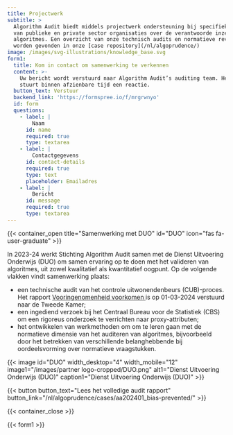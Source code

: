 ```yaml
---
title: Projectwerk
subtitle: >
  Algorithm Audit biedt middels projectwerk ondersteuning bij specifieke vragen
  van publieke en private sector organisaties over de verantwoorde inzet van
  algoritmes. Een overzicht van onze technisch audits en normatieve reviews kan
  worden gevonden in onze [case repository](/nl/algoprudence/)
image: /images/svg-illustrations/knowledge_base.svg
form1:
  title: Kom in contact om samenwerking te verkennen
  content: >-
    Uw bericht wordt verstuurd naar Algorithm Audit’s auditing team. Het team
    stuurt binnen afzienbare tijd een reactie.
  button_text: Verstuur
  backend_link: 'https://formspree.io/f/mrgrwnyo'
  id: form
  questions:
    - label: |
        Naam
      id: name
      required: true
      type: textarea
    - label: |
        Contactgegevens
      id: contact-details
      required: true
      type: text
      placeholder: Emailadres
    - label: |
        Bericht
      id: message
      required: true
      type: textarea
---
```


{{< container_open title="Samenwerking met DUO" id="DUO" icon="fas fa-user-graduate" >}}

In 2023-24 werkt Stichting Algorithm Audit samen met de Dienst Uitvoering Onderwijs (DUO) om samen ervaring op te doen met het valideren van algoritmes, uit zowel kwalitatief als kwantitatief oogpunt. Op de volgende vlakken vindt samenwerking plaats:

* een technische audit van het controle uitwonendenbeurs (CUB)-proces. Het rapport [Vooringenomenheid voorkomen ](http://localhost:1313/nl/algoprudence/cases/aa202401_bias-prevented/)is op 01-03-2024 verstuurd naar de Tweede Kamer;
* een ingediend verzoek bij het Centraal Bureau voor de Statistiek (CBS) om een rigoreus onderzoek te verrichten naar proxy-attributen;
* het ontwikkelen van werkmethoden om om te leren gaan met de normatieve dimensie van het auditeren van algoritmes, bijvoorbeeld door het betrekken van verschillende belanghebbende bij oordeelsvorming over normatieve vraagstukken.

{{< image id="DUO" width_desktop="4" width_mobile="12" image1="/images/partner logo-cropped/DUO.png" alt1="Dienst Uitvoering Onderwijs (DUO)" caption1="Dienst Uitvoering Onderwijs (DUO)" >}}

{{< button button_text="Lees het volledige audit rapport" button_link="/nl/algoprudence/cases/aa202401_bias-prevented/" >}}

{{< container_close >}}

{{< form1 >}}
